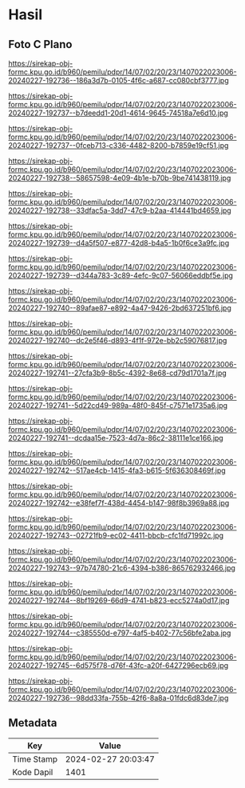 # Hasil

## Foto C Plano

https://sirekap-obj-formc.kpu.go.id/b960/pemilu/pdpr/14/07/02/20/23/1407022023006-20240227-192736--186a3d7b-0105-4f6c-a687-cc080cbf3777.jpg

https://sirekap-obj-formc.kpu.go.id/b960/pemilu/pdpr/14/07/02/20/23/1407022023006-20240227-192737--b7deedd1-20d1-4614-9645-74518a7e6d10.jpg

https://sirekap-obj-formc.kpu.go.id/b960/pemilu/pdpr/14/07/02/20/23/1407022023006-20240227-192737--0fceb713-c336-4482-8200-b7859e19cf51.jpg

https://sirekap-obj-formc.kpu.go.id/b960/pemilu/pdpr/14/07/02/20/23/1407022023006-20240227-192738--58657598-4e09-4b1e-b70b-9be741438119.jpg

https://sirekap-obj-formc.kpu.go.id/b960/pemilu/pdpr/14/07/02/20/23/1407022023006-20240227-192738--33dfac5a-3dd7-47c9-b2aa-414441bd4659.jpg

https://sirekap-obj-formc.kpu.go.id/b960/pemilu/pdpr/14/07/02/20/23/1407022023006-20240227-192739--d4a5f507-e877-42d8-b4a5-1b0f6ce3a9fc.jpg

https://sirekap-obj-formc.kpu.go.id/b960/pemilu/pdpr/14/07/02/20/23/1407022023006-20240227-192739--d344a783-3c89-4efc-9c07-56066eddbf5e.jpg

https://sirekap-obj-formc.kpu.go.id/b960/pemilu/pdpr/14/07/02/20/23/1407022023006-20240227-192740--89afae87-e892-4a47-9426-2bd637251bf6.jpg

https://sirekap-obj-formc.kpu.go.id/b960/pemilu/pdpr/14/07/02/20/23/1407022023006-20240227-192740--dc2e5f46-d893-4f1f-972e-bb2c59076817.jpg

https://sirekap-obj-formc.kpu.go.id/b960/pemilu/pdpr/14/07/02/20/23/1407022023006-20240227-192741--27cfa3b9-8b5c-4392-8e68-cd79d1701a7f.jpg

https://sirekap-obj-formc.kpu.go.id/b960/pemilu/pdpr/14/07/02/20/23/1407022023006-20240227-192741--5d22cd49-989a-48f0-845f-c7571e1735a6.jpg

https://sirekap-obj-formc.kpu.go.id/b960/pemilu/pdpr/14/07/02/20/23/1407022023006-20240227-192741--dcdaa15e-7523-4d7a-86c2-38111e1ce166.jpg

https://sirekap-obj-formc.kpu.go.id/b960/pemilu/pdpr/14/07/02/20/23/1407022023006-20240227-192742--517ae4cb-1415-4fa3-b615-5f636308469f.jpg

https://sirekap-obj-formc.kpu.go.id/b960/pemilu/pdpr/14/07/02/20/23/1407022023006-20240227-192742--e38fef7f-438d-4454-b147-98f8b3969a88.jpg

https://sirekap-obj-formc.kpu.go.id/b960/pemilu/pdpr/14/07/02/20/23/1407022023006-20240227-192743--02721fb9-ec02-4411-bbcb-cfc1fd71992c.jpg

https://sirekap-obj-formc.kpu.go.id/b960/pemilu/pdpr/14/07/02/20/23/1407022023006-20240227-192743--97b74780-21c6-4394-b386-865762932466.jpg

https://sirekap-obj-formc.kpu.go.id/b960/pemilu/pdpr/14/07/02/20/23/1407022023006-20240227-192744--8bf19269-66d9-4741-b823-ecc5274a0d17.jpg

https://sirekap-obj-formc.kpu.go.id/b960/pemilu/pdpr/14/07/02/20/23/1407022023006-20240227-192744--c385550d-e797-4af5-b402-77c56bfe2aba.jpg

https://sirekap-obj-formc.kpu.go.id/b960/pemilu/pdpr/14/07/02/20/23/1407022023006-20240227-192745--6d575f78-d76f-43fc-a20f-6427296ecb69.jpg

https://sirekap-obj-formc.kpu.go.id/b960/pemilu/pdpr/14/07/02/20/23/1407022023006-20240227-192736--98dd33fa-755b-42f6-8a8a-01fdc6d83de7.jpg


## Metadata

| Key        | Value               |
| ---------- | ------------------- |
| Time Stamp | 2024-02-27 20:03:47 |
| Kode Dapil | 1401                |



